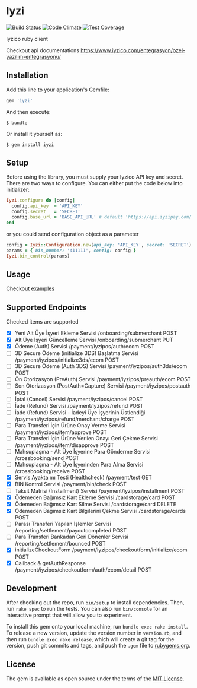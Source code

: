 # Iyzi

[![Build Status](https://travis-ci.org/parasutcom/iyzi.svg?branch=master)](https://travis-ci.org/parasutcom/iyzi)
[![Code Climate](https://codeclimate.com/github/parasutcom/iyzi/badges/gpa.svg)](https://codeclimate.com/github/parasutcom/iyzi)
[![Test Coverage](https://codeclimate.com/github/parasutcom/iyzi/badges/coverage.svg)](https://codeclimate.com/github/parasutcom/iyzi/coverage)

Iyzico ruby client

Checkout api documentations
https://www.iyzico.com/entegrasyon/ozel-yazilim-entegrasyonu/

## Installation

Add this line to your application's Gemfile:

```ruby
gem 'iyzi'
```

And then execute:

    $ bundle

Or install it yourself as:

    $ gem install iyzi

## Setup

Before using the library, you must supply your Iyzico API key and secret. There are two ways to configure. You can either put the code below into initializer:
```ruby
Iyzi.configure do |config|
  config.api_key  = 'API_KEY'
  config.secret   = 'SECRET'
  config.base_url = 'BASE_API_URL' # default 'https://api.iyzipay.com/' if not specified
end
```
or you could send configuration object as a parameter
```ruby
config = Iyzi::Configuration.new(api_key: 'API_KEY', secret: 'SECRET')
params = { bin_number: '411111', config: config }
Iyzi.bin_control(params)
```

## Usage

Checkout [examples](examples.md)

## Supported Endpoints
Checked items are supported

- [x] Yeni Alt Üye İşyeri Ekleme Servisi /onboarding/submerchant POST
- [x] Alt Üye İşyeri Güncelleme Servisi /onboarding/submerchant PUT
- [x] Ödeme (Auth) Servisi /payment/iyzipos/auth/ecom POST
- [ ] 3D Secure Ödeme (initialize 3DS) Başlatma Servisi /payment/iyzipos/initialize3ds/ecom POST
- [ ] 3D Secure Ödeme (Auth 3DS) Servisi /payment/iyzipos/auth3ds/ecom POST
- [ ] Ön Otorizasyon (PreAuth) Servisi /payment/iyzipos/preauth/ecom POST
- [ ] Son Otorizasyon (PostAuth=Capture) Servisi /payment/iyzipos/postauth POST
- [ ] İptal (Cancel) Servisi /payment/iyzipos/cancel POST
- [ ] İade (Refund) Servisi /payment/iyzipos/refund POST
- [ ] İade (Refund) Servisi - İadeyi Üye İşyerinin Üstlendiği /payment/iyzipos/refund/merchant/charge POST
- [ ] Para Transferi İçin Ürüne Onay Verme Servisi /payment/iyzipos/item/approve POST
- [ ] Para Transferi İçin Ürüne Verilen Onayı Geri Çekme Servisi /payment/iyzipos/item/disapprove POST
- [ ] Mahsuplaşma - Alt Üye İşyerine Para Gönderme Servisi /crossbooking/send POST
- [ ] Mahsuplaşma - Alt Üye İşyerinden Para Alma Servisi /crossbooking/receive POST
- [x] Servis Ayakta mı Testi (Healthcheck) /payment/test GET
- [x] BIN Kontrol Servisi /payment/bin/check POST
- [ ] Taksit Matrisi (Installment) Servisi /payment/iyzipos/installment POST
- [x] Ödemeden Bağımsız Kart Ekleme Servisi /cardstorage/card POST
- [x] Ödemeden Bağımsız Kart Silme Servisi /cardstorage/card DELETE
- [x] Ödemeden Bağımsız Kart Bilgilerini Çekme Servisi /cardstorage/cards POST
- [ ] Parası Transferi Yapılan İşlemler Servisi /reporting/settlement/payoutcompleted POST
- [ ] Para Transferi Bankadan Geri Dönenler Servisi /reporting/settlement/bounced POST
- [x] initializeCheckoutForm /payment/iyzipos/checkoutform/initialize/ecom POST
- [x] Callback & getAuthResponse /payment/iyzipos/checkoutform/auth/ecom/detail POST

## Development

After checking out the repo, run `bin/setup` to install dependencies. Then, run `rake spec` to run the tests. You can also run `bin/console` for an interactive prompt that will allow you to experiment.

To install this gem onto your local machine, run `bundle exec rake install`. To release a new version, update the version number in `version.rb`, and then run `bundle exec rake release`, which will create a git tag for the version, push git commits and tags, and push the `.gem` file to [rubygems.org](https://rubygems.org).

## License

The gem is available as open source under the terms of the [MIT License](http://opensource.org/licenses/MIT).

